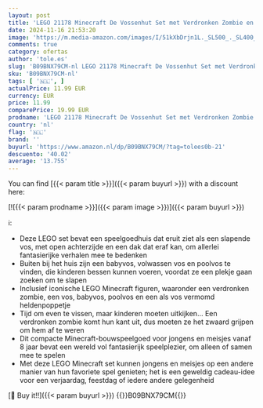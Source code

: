 ```yaml
---
layout: post
title: 'LEGO 21178 Minecraft De Vossenhut Set met Verdronken Zombie en Dierenfiguren  Speelgoed voor Jongens en Meisjes  Origineel Verjaardagscadeau'
date: 2024-11-16 21:53:20
image: 'https://m.media-amazon.com/images/I/51kXbDrjn1L._SL500_._SL400_.jpg'
comments: true
category: ofertas
author: 'tole.es'
slug: 'B09BNX79CM-nl LEGO 21178 Minecraft De Vossenhut Set met Verdronken...'
sku: 'B09BNX79CM-nl'
tags: [ '🇳🇱', ]
actualPrice: 11.99 EUR
currency: EUR
price: 11.99
comparePrice: 19.99 EUR
prodname: 'LEGO 21178 Minecraft De Vossenhut Set met Verdronken Zombie en Dierenfiguren  Speelgoed voor Jongens en Meisjes  Origineel Verjaardagscadeau'
country: 'nl'
flag: '🇳🇱'
brand: ''
buyurl: 'https://www.amazon.nl/dp/B09BNX79CM/?tag=tolees0b-21'
descuento: '40.02'
average: '13.755'
---
```


You can find [{{< param title >}}]({{< param buyurl >}}) with a discount here:

[![{{< param prodname >}}]({{< param image >}})]({{< param buyurl >}})

ℹ️:

- Deze LEGO set bevat een speelgoedhuis dat eruit ziet als een slapende vos, met open achterzijde en een dak dat eraf kan, om allerlei fantasierijke verhalen mee te bedenken
- Buiten bij het huis zijn een babyvos, volwassen vos en poolvos te vinden, die kinderen bessen kunnen voeren, voordat ze een plekje gaan zoeken om te slapen
- Inclusief iconische LEGO Minecraft figuren, waaronder een verdronken zombie, een vos, babyvos, poolvos en een als vos vermomd heldenpoppetje
- Tijd om even te vissen, maar kinderen moeten uitkijken... Een verdronken zombie komt hun kant uit, dus moeten ze het zwaard grijpen om hem af te weren
- Dit compacte Minecraft-bouwspeelgoed voor jongens en meisjes vanaf 8 jaar bevat een wereld vol fantasierijk speelplezier, om alleen of samen mee te spelen
- Met deze LEGO Minecraft set kunnen jongens en meisjes op een andere manier van hun favoriete spel genieten; het is een geweldig cadeau-idee voor een verjaardag, feestdag of iedere andere gelegenheid

[🛒 Buy it!!]({{< param buyurl >}})
{{<world>}}B09BNX79CM{{</world>}}
